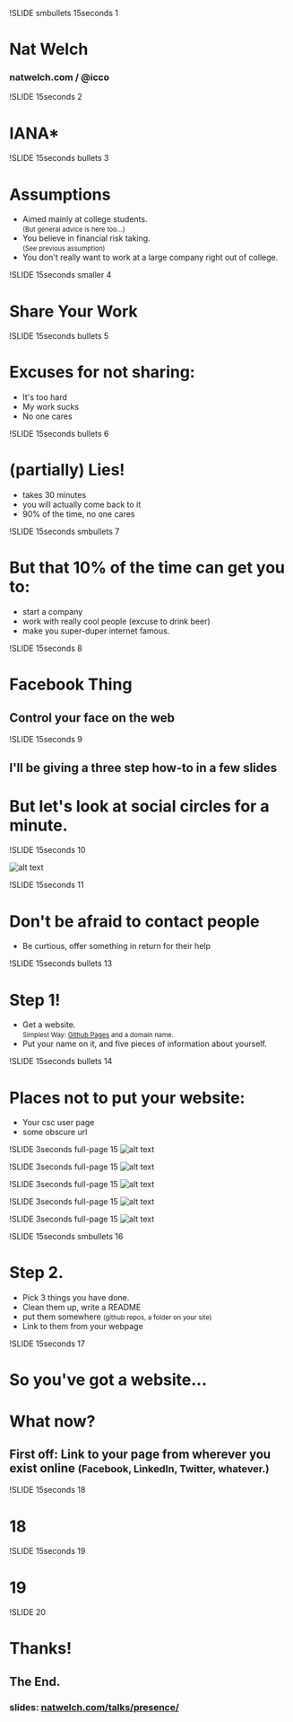 !SLIDE smbullets 15seconds 1
# Nat Welch 
### natwelch.com  /  @icco

!SLIDE 15seconds 2
# IANA*

!SLIDE 15seconds bullets 3
# Assumptions

 * Aimed mainly at college students. <br /><small>(But general advice is here too...)</small>
 * You believe in financial risk taking. <br /><small>(See previous assumption)</small>
 * You don't really want to work at a large company right out of college.

!SLIDE 15seconds smaller 4
# Share Your Work

!SLIDE 15seconds bullets 5
# Excuses for not sharing:

 * It's too hard
 * My work sucks
 * No one cares

!SLIDE 15seconds bullets 6
# (partially) Lies!

 * takes 30 minutes
 * you will actually come back to it
 * 90% of the time, no one cares

!SLIDE 15seconds smbullets 7
# But that 10% of the time can get you to:

 * start a company 
 * work with really cool people (excuse to drink beer) 
 * make you super-duper internet famous.

!SLIDE 15seconds 8
# Facebook Thing

## Control your face on the web


!SLIDE 15seconds 9

## I'll be giving a three step how-to in a few slides

# But let's look at social circles for a minute.

!SLIDE 15seconds 10

![alt text](linkedin.png)

!SLIDE 15seconds 11

# Don't be afraid to contact people

 * Be curtious, offer something in return for their help

!SLIDE 15seconds bullets 13
# Step 1!

 * Get a website. <br /><small>Simplest Way: [Github Pages][ghp] and a domain name.</small>
 * Put your name on it, and five pieces of information about yourself.

[ghp]: http://pages.github.com/

!SLIDE 15seconds bullets 14
# Places not to put your website:

 * Your csc user page
 * some obscure url

!SLIDE 3seconds full-page 15
![alt text](hphan.png "Henry Phan")

!SLIDE 3seconds full-page 15
![alt text](dmpat.png "David Patierno")

!SLIDE 3seconds full-page 15
![alt text](natw.png "Nat Welch")

!SLIDE 3seconds full-page 15
![alt text](jeannie.png "Jeannie Nguyen")

!SLIDE 3seconds full-page 15
![alt text](chrisg.png "Chris Gibson")

!SLIDE 15seconds smbullets 16
# Step 2.

 * Pick 3 things you have done.
 * Clean them up, write a README
 * put them somewhere <small>(github repos, a folder on your site)</small>
 * Link to them from your webpage

!SLIDE 15seconds 17
# So you've got a website...

# What now?

## First off: Link to your page from wherever you exist online <small>(Facebook, LinkedIn, Twitter, whatever.)</small>

!SLIDE 15seconds 18
# 18

!SLIDE 15seconds 19
# 19

!SLIDE 20
# Thanks!
## The End.
### slides: [natwelch.com/talks/presence/](http://natwelch.com/talks/presence/)

<script>
// enable timeouts?
var nat_timeouts = false;

$(".15seconds").bind("showoff:show", function (e) {
   if (nat_timeouts) { setTimeout('nextStep()', 15000); }
});

$(".3seconds").bind("showoff:show", function (e) {
   if (nat_timeouts) { setTimeout('nextStep()', 3000); }
});
</script>
